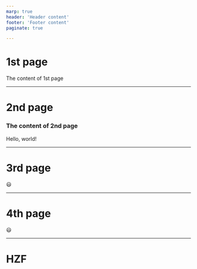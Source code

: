 ```yaml
---
marp: true
header: 'Header content'
footer: 'Footer content' 
paginate: true

---
```

<!-- _paginate: skip -->

# 1st page

The content of 1st page

---

# 2nd page

### The content of 2nd page

Hello, world!

---

# 3rd page

😃

---

# 4th page

😃

---


# <!-- fit --> HZF
